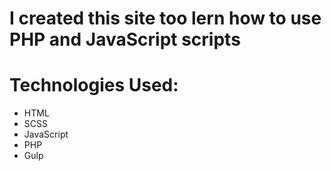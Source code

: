 # I created this site too lern how to use PHP and JavaScript scripts

# Technologies Used:
* HTML
* SCSS
* JavaScript
* PHP
* Gulp
